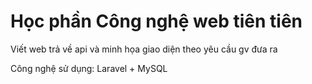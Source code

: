 # Học phần Công nghệ web tiên tiên

Viết web trả về api và minh họa giao diện theo yêu cầu gv đưa ra

Công nghệ sử dụng: Laravel + MySQL
